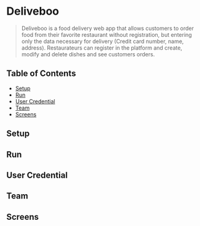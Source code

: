 # Deliveboo
> Deliveboo is a food delivery web app that allows customers to order food from their favorite restaurant without registration, but entering only the
  data necessary for delivery (Credit card number, name, address). Restaurateurs can register in the platform and create, modify and delete dishes and
  see customers orders.


## Table of Contents
* [Setup](#setup)
* [Run](#run)
* [User Credential](#user-credential)
* [Team](#team)
* [Screens](#screens)


## Setup


## Run


## User Credential


## Team


## Screens
